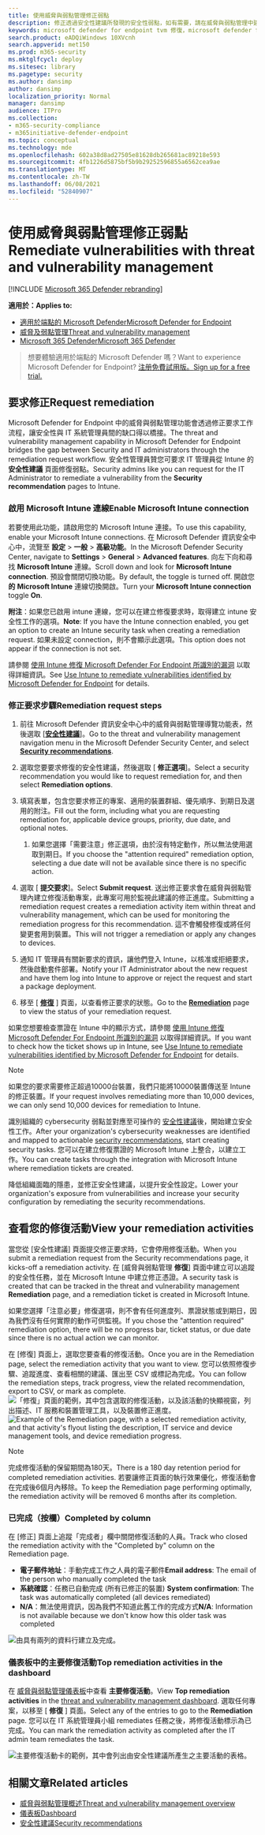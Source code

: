 ```yaml
---
title: 使用威脅與弱點管理修正弱點
description: 修正透過安全性建議所發現的安全性弱點，如有需要，請在威脅與弱點管理中建立例外狀況。
keywords: microsoft defender for endpoint tvm 修復，microsoft defender for endpoint tvm，威脅與弱點管理，威脅 & 弱點管理，威脅 & 弱點管理修正，tvm 修復 intune，tvm 修正 sccm
search.product: eADQiWindows 10XVcnh
search.appverid: met150
ms.prod: m365-security
ms.mktglfcycl: deploy
ms.sitesec: library
ms.pagetype: security
ms.author: dansimp
author: dansimp
localization_priority: Normal
manager: dansimp
audience: ITPro
ms.collection:
- m365-security-compliance
- m365initiative-defender-endpoint
ms.topic: conceptual
ms.technology: mde
ms.openlocfilehash: 602a38d8ad27505e81628db265681ac89218e593
ms.sourcegitcommit: 4fb1226d5875bf5b9b29252596855a6562cea9ae
ms.translationtype: MT
ms.contentlocale: zh-TW
ms.lasthandoff: 06/08/2021
ms.locfileid: "52840907"
---
```

# <a name="remediate-vulnerabilities-with-threat-and-vulnerability-management"></a><span data-ttu-id="cd333-104">使用威脅與弱點管理修正弱點</span><span class="sxs-lookup"><span data-stu-id="cd333-104">Remediate vulnerabilities with threat and vulnerability management</span></span>

[!INCLUDE [Microsoft 365 Defender rebranding](../../includes/microsoft-defender.md)]

<span data-ttu-id="cd333-105">**適用於：**</span><span class="sxs-lookup"><span data-stu-id="cd333-105">**Applies to:**</span></span>
- [<span data-ttu-id="cd333-106">適用於端點的 Microsoft Defender</span><span class="sxs-lookup"><span data-stu-id="cd333-106">Microsoft Defender for Endpoint</span></span>](https://go.microsoft.com/fwlink/?linkid=2154037)
- [<span data-ttu-id="cd333-107">威脅及弱點管理</span><span class="sxs-lookup"><span data-stu-id="cd333-107">Threat and vulnerability management</span></span>](next-gen-threat-and-vuln-mgt.md)
- [<span data-ttu-id="cd333-108">Microsoft 365 Defender</span><span class="sxs-lookup"><span data-stu-id="cd333-108">Microsoft 365 Defender</span></span>](https://go.microsoft.com/fwlink/?linkid=2118804)

><span data-ttu-id="cd333-109">想要體驗適用於端點的 Microsoft Defender 嗎？</span><span class="sxs-lookup"><span data-stu-id="cd333-109">Want to experience Microsoft Defender for Endpoint?</span></span> [<span data-ttu-id="cd333-110">注册免費試用版。</span><span class="sxs-lookup"><span data-stu-id="cd333-110">Sign up for a free trial.</span></span>](https://www.microsoft.com/microsoft-365/windows/microsoft-defender-atp?ocid=docs-wdatp-portaloverview-abovefoldlink)

## <a name="request-remediation"></a><span data-ttu-id="cd333-111">要求修正</span><span class="sxs-lookup"><span data-stu-id="cd333-111">Request remediation</span></span>

<span data-ttu-id="cd333-112">Microsoft Defender for Endpoint 中的威脅與弱點管理功能會透過修正要求工作流程，讓安全性與 IT 系統管理員間的缺口得以橋接。</span><span class="sxs-lookup"><span data-stu-id="cd333-112">The threat and vulnerability management capability in Microsoft Defender for Endpoint bridges the gap between Security and IT administrators through the remediation request workflow.</span></span> <span data-ttu-id="cd333-113">安全性管理員贊您可要求 IT 管理員從 Intune 的 **安全性建議** 頁面修復弱點。</span><span class="sxs-lookup"><span data-stu-id="cd333-113">Security admins like you can request for the IT Administrator to remediate a vulnerability from the **Security recommendation** pages to Intune.</span></span>

### <a name="enable-microsoft-intune-connection"></a><span data-ttu-id="cd333-114">啟用 Microsoft Intune 連線</span><span class="sxs-lookup"><span data-stu-id="cd333-114">Enable Microsoft Intune connection</span></span>

<span data-ttu-id="cd333-115">若要使用此功能，請啟用您的 Microsoft Intune 連接。</span><span class="sxs-lookup"><span data-stu-id="cd333-115">To use this capability, enable your Microsoft Intune connections.</span></span> <span data-ttu-id="cd333-116">在 Microsoft Defender 資訊安全中心中，流覽至 **設定**  >  **一般**  >  **高級功能**。</span><span class="sxs-lookup"><span data-stu-id="cd333-116">In the Microsoft Defender Security Center, navigate to **Settings** > **General** > **Advanced features**.</span></span> <span data-ttu-id="cd333-117">向左下向和尋找 **Microsoft Intune** 連線。</span><span class="sxs-lookup"><span data-stu-id="cd333-117">Scroll down and look for **Microsoft Intune connection**.</span></span> <span data-ttu-id="cd333-118">預設會關閉切換功能。</span><span class="sxs-lookup"><span data-stu-id="cd333-118">By default, the toggle is turned off.</span></span> <span data-ttu-id="cd333-119">開啟您 **的** **Microsoft Intune** 連線切換開啟。</span><span class="sxs-lookup"><span data-stu-id="cd333-119">Turn your **Microsoft Intune connection** toggle **On**.</span></span>

<span data-ttu-id="cd333-120">**附注**：如果您已啟用 intune 連線，您可以在建立修復要求時，取得建立 intune 安全性工作的選項。</span><span class="sxs-lookup"><span data-stu-id="cd333-120">**Note**: If you have the Intune connection enabled, you get an option to create an Intune security task when creating a remediation request.</span></span> <span data-ttu-id="cd333-121">如果未設定 connection，則不會顯示此選項。</span><span class="sxs-lookup"><span data-stu-id="cd333-121">This option does not appear if the connection is not set.</span></span>

<span data-ttu-id="cd333-122">請參閱 [使用 Intune 修復 Microsoft Defender For Endpoint 所識別的漏洞](/intune/atp-manage-vulnerabilities) 以取得詳細資訊。</span><span class="sxs-lookup"><span data-stu-id="cd333-122">See [Use Intune to remediate vulnerabilities identified by Microsoft Defender for Endpoint](/intune/atp-manage-vulnerabilities) for details.</span></span>

### <a name="remediation-request-steps"></a><span data-ttu-id="cd333-123">修正要求步驟</span><span class="sxs-lookup"><span data-stu-id="cd333-123">Remediation request steps</span></span>

1. <span data-ttu-id="cd333-124">前往 Microsoft Defender 資訊安全中心中的威脅與弱點管理導覽功能表，然後選取 [[**安全性建議**](tvm-security-recommendation.md)]。</span><span class="sxs-lookup"><span data-stu-id="cd333-124">Go to the threat and vulnerability management navigation menu in the Microsoft Defender Security Center, and select [**Security recommendations**](tvm-security-recommendation.md).</span></span>

2. <span data-ttu-id="cd333-125">選取您要要求修復的安全性建議，然後選取 [ **修正選項**]。</span><span class="sxs-lookup"><span data-stu-id="cd333-125">Select a security recommendation you would like to request remediation for, and then select **Remediation options**.</span></span>

3. <span data-ttu-id="cd333-126">填寫表單，包含您要求修正的專案、適用的裝置群組、優先順序、到期日及選用的附注。</span><span class="sxs-lookup"><span data-stu-id="cd333-126">Fill out the form, including what you are requesting remediation for, applicable device groups, priority, due date, and optional notes.</span></span>
    1. <span data-ttu-id="cd333-127">如果您選擇「需要注意」修正選項，由於沒有特定動作，所以無法使用選取到期日。</span><span class="sxs-lookup"><span data-stu-id="cd333-127">If you choose the "attention required" remediation option, selecting a due date will not be available since there is no specific action.</span></span>

4. <span data-ttu-id="cd333-128">選取 [ **提交要求**]。</span><span class="sxs-lookup"><span data-stu-id="cd333-128">Select **Submit request**.</span></span> <span data-ttu-id="cd333-129">送出修正要求會在威脅與弱點管理內建立修復活動專案，此專案可用於監視此建議的修正進度。</span><span class="sxs-lookup"><span data-stu-id="cd333-129">Submitting a remediation request creates a remediation activity item within threat and vulnerability management, which can be used for monitoring the remediation progress for this recommendation.</span></span> <span data-ttu-id="cd333-130">這不會觸發修復或將任何變更套用到裝置。</span><span class="sxs-lookup"><span data-stu-id="cd333-130">This will not trigger a remediation or apply any changes to devices.</span></span>

5. <span data-ttu-id="cd333-131">通知 IT 管理員有關新要求的資訊，讓他們登入 Intune，以核准或拒絕要求，然後啟動套件部署。</span><span class="sxs-lookup"><span data-stu-id="cd333-131">Notify your IT Administrator about the new request and have them log into Intune to approve or reject the request and start a package deployment.</span></span>

6. <span data-ttu-id="cd333-132">移至 [ [**修復**](tvm-remediation.md) ] 頁面，以查看修正要求的狀態。</span><span class="sxs-lookup"><span data-stu-id="cd333-132">Go to the [**Remediation**](tvm-remediation.md) page to view the status of your remediation request.</span></span>

<span data-ttu-id="cd333-133">如果您想要檢查票證在 Intune 中的顯示方式，請參閱 [使用 Intune 修復 Microsoft Defender For Endpoint 所識別的漏洞](/intune/atp-manage-vulnerabilities) 以取得詳細資訊。</span><span class="sxs-lookup"><span data-stu-id="cd333-133">If you want to check how the ticket shows up in Intune, see [Use Intune to remediate vulnerabilities identified by Microsoft Defender for Endpoint](/intune/atp-manage-vulnerabilities) for details.</span></span>

>[!NOTE]
><span data-ttu-id="cd333-134">如果您的要求需要修正超過10000台裝置，我們只能將10000裝置傳送至 Intune 的修正裝置。</span><span class="sxs-lookup"><span data-stu-id="cd333-134">If your request involves remediating more than 10,000 devices, we can only send 10,000 devices for remediation to Intune.</span></span>

<span data-ttu-id="cd333-135">識別組織的 cybersecurity 弱點並對應至可操作的 [安全性建議](tvm-security-recommendation.md)後，開始建立安全性工作。</span><span class="sxs-lookup"><span data-stu-id="cd333-135">After your organization's cybersecurity weaknesses are identified and mapped to actionable [security recommendations](tvm-security-recommendation.md), start creating security tasks.</span></span> <span data-ttu-id="cd333-136">您可以在建立修復票證的 Microsoft Intune 上整合，以建立工作。</span><span class="sxs-lookup"><span data-stu-id="cd333-136">You can create tasks through the integration with Microsoft Intune where remediation tickets are created.</span></span>

<span data-ttu-id="cd333-137">降低組織面臨的隱患，並修正安全性建議，以提升安全性設定。</span><span class="sxs-lookup"><span data-stu-id="cd333-137">Lower your organization's exposure from vulnerabilities and increase your security configuration by remediating the security recommendations.</span></span>

## <a name="view-your-remediation-activities"></a><span data-ttu-id="cd333-138">查看您的修復活動</span><span class="sxs-lookup"><span data-stu-id="cd333-138">View your remediation activities</span></span>

<span data-ttu-id="cd333-139">當您從 [安全性建議] 頁面提交修正要求時，它會停用修復活動。</span><span class="sxs-lookup"><span data-stu-id="cd333-139">When you submit a remediation request from the Security recommendations page, it kicks-off a remediation activity.</span></span> <span data-ttu-id="cd333-140">在 [威脅與弱點管理 **修復**] 頁面中建立可以追蹤的安全性任務，並在 Microsoft Intune 中建立修正憑證。</span><span class="sxs-lookup"><span data-stu-id="cd333-140">A security task is created that can be tracked in the threat and vulnerability management **Remediation** page, and a remediation ticket is created in Microsoft Intune.</span></span>

<span data-ttu-id="cd333-141">如果您選擇「注意必要」修復選項，則不會有任何進度列、票證狀態或到期日，因為我們沒有任何實際的動作可供監視。</span><span class="sxs-lookup"><span data-stu-id="cd333-141">If you chose the "attention required" remediation option, there will be no progress bar, ticket status, or due date since there is no actual action we can monitor.</span></span>

<span data-ttu-id="cd333-142">在 [修復] 頁面上，選取您要查看的修復活動。</span><span class="sxs-lookup"><span data-stu-id="cd333-142">Once you are in the Remediation page, select the remediation activity that you want to view.</span></span> <span data-ttu-id="cd333-143">您可以依照修復步驟、追蹤進度、查看相關的建議、匯出至 CSV 或標記為完成。</span><span class="sxs-lookup"><span data-stu-id="cd333-143">You can follow the remediation steps, track progress, view the related recommendation, export to CSV, or mark as complete.</span></span>
<span data-ttu-id="cd333-144">![「修復」頁面的範例，其中包含選取的修復活動，以及該活動的快顯視窗，列出描述、IT 服務和裝置管理工具，以及裝置修正進度。](images/remediation_flyouteolsw.png)</span><span class="sxs-lookup"><span data-stu-id="cd333-144">![Example of the Remediation page, with a selected remediation activity, and that activity's flyout listing the description, IT service and device management tools, and device remediation progress.](images/remediation_flyouteolsw.png)</span></span>

>[!NOTE]
> <span data-ttu-id="cd333-145">完成修復活動的保留期間為180天。</span><span class="sxs-lookup"><span data-stu-id="cd333-145">There is a 180 day retention period for completed remediation activities.</span></span> <span data-ttu-id="cd333-146">若要讓修正頁面的執行效果優化，修復活動會在完成後6個月內移除。</span><span class="sxs-lookup"><span data-stu-id="cd333-146">To keep the Remediation page performing optimally, the remediation activity will be removed 6 months after its completion.</span></span>

### <a name="completed-by-column"></a><span data-ttu-id="cd333-147">已完成（按欄）</span><span class="sxs-lookup"><span data-stu-id="cd333-147">Completed by column</span></span>

<span data-ttu-id="cd333-148">在 [修正] 頁面上追蹤「完成者」欄中關閉修復活動的人員。</span><span class="sxs-lookup"><span data-stu-id="cd333-148">Track who closed the remediation activity with the "Completed by" column on the Remediation page.</span></span>

- <span data-ttu-id="cd333-149">**電子郵件地址**：手動完成工作之人員的電子郵件</span><span class="sxs-lookup"><span data-stu-id="cd333-149">**Email address**: The email of the person who manually completed the task</span></span>
- <span data-ttu-id="cd333-150">**系統確認**：任務已自動完成 (所有已修正的裝置) </span><span class="sxs-lookup"><span data-stu-id="cd333-150">**System confirmation**: The task was automatically completed (all devices remediated)</span></span>
- <span data-ttu-id="cd333-151">**N/A**：無法使用資訊，因為我們不知道此舊工作的完成方式</span><span class="sxs-lookup"><span data-stu-id="cd333-151">**N/A**: Information is not available because we don't know how this older task was completed</span></span>

![由具有兩列的資料行建立及完成。](images/tvm-completed-by.png)

### <a name="top-remediation-activities-in-the-dashboard"></a><span data-ttu-id="cd333-154">儀表板中的主要修復活動</span><span class="sxs-lookup"><span data-stu-id="cd333-154">Top remediation activities in the dashboard</span></span>

<span data-ttu-id="cd333-155">在 [威脅與弱點管理儀表板](tvm-dashboard-insights.md)中查看 **主要修復活動**。</span><span class="sxs-lookup"><span data-stu-id="cd333-155">View **Top remediation activities** in the [threat and vulnerability management dashboard](tvm-dashboard-insights.md).</span></span> <span data-ttu-id="cd333-156">選取任何專案，以移至 [ **修復** ] 頁面。</span><span class="sxs-lookup"><span data-stu-id="cd333-156">Select any of the entries to go to the **Remediation** page.</span></span> <span data-ttu-id="cd333-157">您可以在 IT 系統管理員小組 remediates 任務之後，將修復活動標示為已完成。</span><span class="sxs-lookup"><span data-stu-id="cd333-157">You can mark the remediation activity as completed after the IT admin team remediates the task.</span></span>

![主要修復活動卡的範例，其中會列出由安全性建議所產生之主要活動的表格。](images/tvm-remediation-activities-card.png)

## <a name="related-articles"></a><span data-ttu-id="cd333-159">相關文章</span><span class="sxs-lookup"><span data-stu-id="cd333-159">Related articles</span></span>

- [<span data-ttu-id="cd333-160">威脅與弱點管理概述</span><span class="sxs-lookup"><span data-stu-id="cd333-160">Threat and vulnerability management overview</span></span>](next-gen-threat-and-vuln-mgt.md)
- [<span data-ttu-id="cd333-161">儀表板</span><span class="sxs-lookup"><span data-stu-id="cd333-161">Dashboard</span></span>](tvm-dashboard-insights.md)
- [<span data-ttu-id="cd333-162">安全性建議</span><span class="sxs-lookup"><span data-stu-id="cd333-162">Security recommendations</span></span>](tvm-security-recommendation.md)
